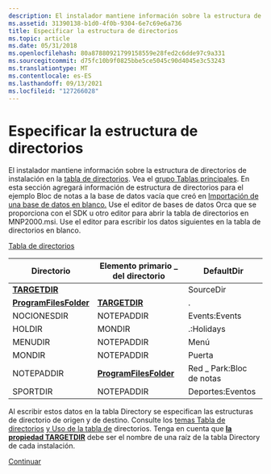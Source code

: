 ```yaml
---
description: El instalador mantiene información sobre la estructura de directorios de instalación en la tabla de directorios.
ms.assetid: 31390138-b1d0-4f0b-9304-6e7c69e6a736
title: Especificar la estructura de directorios
ms.topic: article
ms.date: 05/31/2018
ms.openlocfilehash: 80a87880921799158559e28fed2c6dde97c9a331
ms.sourcegitcommit: d75fc10b9f0825bbe5ce5045c90d4045e3c53243
ms.translationtype: MT
ms.contentlocale: es-ES
ms.lasthandoff: 09/13/2021
ms.locfileid: "127266028"
---
```

# <a name="specifying-directory-structure"></a>Especificar la estructura de directorios

El instalador mantiene información sobre la estructura de directorios de instalación en la [tabla de directorios](directory-table.md). Vea el [grupo Tablas principales](core-tables-group.md). En esta sección agregará información de estructura de directorios para el ejemplo Bloc de notas a la base de datos vacía que creó en [Importación de una base de datos en blanco.](importing-a-blank-database.md) Use el editor de bases de datos Orca que se proporciona con el SDK u otro editor para abrir la tabla de directorios en MNP2000.msi. Use el editor para escribir los datos siguientes en la tabla de directorios en blanco.

[Tabla de directorios](directory-table.md)



| Directorio                                        | Elemento primario \_ del directorio                                | DefaultDir        |
|--------------------------------------------------|--------------------------------------------------|-------------------|
| [**TARGETDIR**](targetdir.md)                   |                                                  | SourceDir         |
| [**ProgramFilesFolder**](programfilesfolder.md) | [**TARGETDIR**](targetdir.md)                   | .                 |
| NOCIONESDIR                                          | NOTEPADDIR                                       | Events:Events       |
| HOLDIR                                           | MONDIR                                           | .:Holidays        |
| MENUDIR                                          | NOTEPADDIR                                       | Menú              |
| MONDIR                                           | NOTEPADDIR                                       | Puerta              |
| NOTEPADDIR                                       | [**ProgramFilesFolder**](programfilesfolder.md) | Red \_ Park:Bloc de notas |
| SPORTDIR                                         | NOTEPADDIR                                       | Deportes:Eventos     |



 

Al escribir estos datos en la tabla Directory se especifican las estructuras de directorio de origen y de destino. Consulte los [temas Tabla de directorios](directory-table.md) [y Uso de la tabla de](using-the-directory-table.md) directorios. Tenga en cuenta que [**la propiedad TARGETDIR**](targetdir.md) debe ser el nombre de una raíz de la tabla Directory de cada instalación.

[Continuar](specifying-components.md)

 

 



